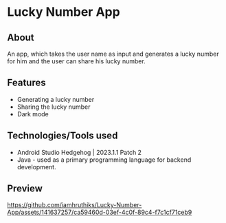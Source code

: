 # Lucky Number App

## About
An app, which takes the user name as input and generates a lucky number for him and the user can share his lucky number.

## Features
- Generating a lucky number
- Sharing the lucky number
- Dark mode

## Technologies/Tools used
- Android Studio Hedgehog | 2023.1.1 Patch 2
- Java - used as a primary programming language for backend development.
## Preview


https://github.com/iamhruthiks/Lucky-Number-App/assets/141637257/ca59460d-03ef-4c0f-89c4-f7c1cf71ceb9






